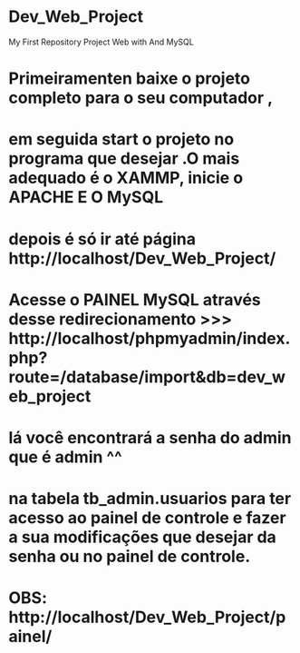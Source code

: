 # Dev_Web_Project
 My First Repository Project  Web with And MySQL

# Primeiramenten baixe o projeto completo para o seu computador ,
# em seguida start o projeto no programa que desejar .O mais adequado é o XAMMP, inicie o APACHE E O MySQL
# depois é só ir até página http://localhost/Dev_Web_Project/
>>>>>>>>>>>>>>>>>>>>>>>>>>>>>>>>>>>>>>>>>>>>>>>>>>>>>>>>>>
# Acesse o PAINEL MySQL através desse redirecionamento >>> http://localhost/phpmyadmin/index.php?route=/database/import&db=dev_web_project
# lá você encontrará a senha do admin que é admin ^^
>>>>>>>>>>>>>>>>>>>>>>>>>>>>>>>>>>>>>>>>>>>>>>>>>>>>>>>>>>
# na tabela tb_admin.usuarios para ter acesso ao painel de controle e fazer a sua modificações que desejar da senha ou no painel de controle.
# OBS: http://localhost/Dev_Web_Project/painel/
>>>>>>>>>>>>>>>>>>>>>>>>>>>>>>>>>>>>>>>>>>>>>>>>>>>>>>>>>>


